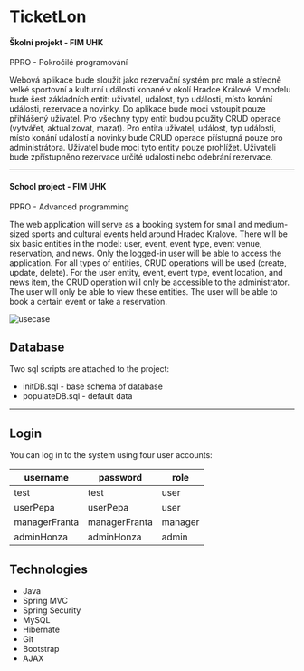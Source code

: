 # TicketLon
#### Školní projekt - FIM UHK
PPRO - Pokročilé programování

Webová aplikace bude sloužit jako rezervační systém pro malé a středně velké sportovní a kulturní události konané v okolí Hradce Králové. V modelu bude šest základních entit: uživatel, událost, typ události, místo konání události, rezervace a novinky. Do aplikace bude moci vstoupit pouze přihlášený uživatel. Pro všechny typy entit budou použity CRUD operace (vytvářet, aktualizovat, mazat). Pro entita uživatel, událost, typ události, místo konání událostí a novinky bude CRUD operace přístupná pouze pro administrátora. Uživatel bude moci tyto entity pouze prohlížet. Uživateli bude zpřístupněno rezervace určité události nebo odebrání rezervace.

<hr />

#### School project - FIM UHK
PPRO - Advanced programming

The web application will serve as a booking system for small and medium-sized sports and cultural events held around Hradec Kralove. There will be six basic entities in the model: user, event, event type, event venue, reservation, and news. Only the logged-in user will be able to access the application. For all types of entities, CRUD operations will be used (create, update, delete). For the user entity, event, event type, event location, and news item, the CRUD operation will only be accessible to the administrator. The user will only be able to view these entities. The user will be able to book a certain event or take a reservation.

![usecase](https://user-images.githubusercontent.com/25181243/32955155-71cd65e6-cbb5-11e7-8ba8-6d1fc7a69d22.png)

## Database
Two sql scripts are attached to the project:
* initDB.sql - base schema of database
* populateDB.sql - default data
<hr />

## Login
You can log in to the system using four user accounts:

| username  | password | role |
| --------- | --------- | --------- |
| test  | test  | user |
| userPepa  | userPepa  | user |
| managerFranta | managerFranta | manager |
| adminHonza | adminHonza | admin |



## Technologies
* Java
* Spring MVC
* Spring Security
* MySQL
* Hibernate
* Git
* Bootstrap
* AJAX
